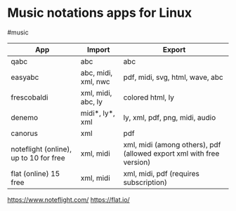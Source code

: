 # Music notations apps for Linux
#music 

| App                                    | Import              | Export                                                               |
| -------------------------------------- | ------------------- | -------------------------------------------------------------------- |
| qabc                                   | abc                 | abc                                                                  |
| easyabc                                | abc, midi, xml, nwc | pdf, midi, svg, html, wave, abc                                      |
| frescobaldi                            | xml, midi, abc, ly  | colored html, ly                                                     |
| denemo                                 | midi*, ly*, xml     | ly, xml, pdf, png, midi, audio                                       |
| canorus                                | xml                 | pdf                                                                  |
| noteflight (online), up to 10 for free | xml, midi           | xml, midi (among others), pdf (allowed export xml with free version) |
| flat (online) 15 free                  | xml, midi           | xml, midi, pdf (requires subscription)                               |
https://www.noteflight.com/
https://flat.io/
